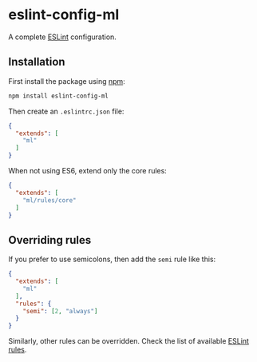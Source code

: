 # eslint-config-ml

A complete [ESLint](http://eslint.org/) configuration.

## Installation

First install the package using [npm](http://npmjs.com/):

```sh
npm install eslint-config-ml
```

Then create an `.eslintrc.json` file:

```json
{
  "extends": [
    "ml"
  ]
}
```

When not using ES6, extend only the core rules:

```json
{
  "extends": [
    "ml/rules/core"
  ]
}
```

## Overriding rules

If you prefer to use semicolons, then add the `semi` rule like this:

```json
{
  "extends": [
    "ml"
  ],
  "rules": {
    "semi": [2, "always"]
  }
}
```

Similarly, other rules can be overridden. Check the list of available [ESLint rules](http://eslint.org/docs/rules/).
